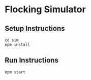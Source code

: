 # Flocking Simulator

## Setup Instructions
```
cd sim
npm install
```

## Run Instructions
```
npm start
```